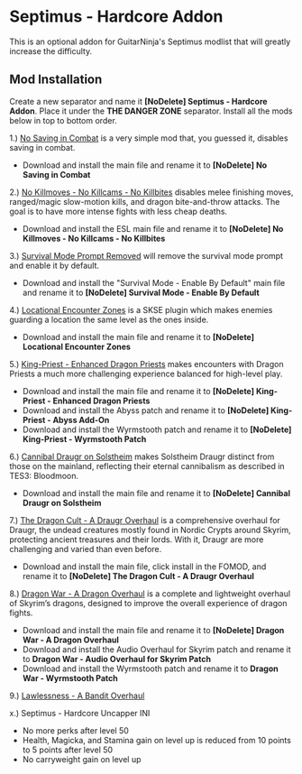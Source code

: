 # Septimus - Hardcore Addon
This is an optional addon for GuitarNinja's Septimus modlist that will greatly increase the difficulty.

## Mod Installation
Create a new separator and name it **[NoDelete] Septimus - Hardcore Addon**. Place it under the **THE DANGER ZONE** separator. Install all the mods below in top to bottom order.

1.) [No Saving in Combat](https://www.nexusmods.com/skyrimspecialedition/mods/29914) is a very simple mod that, you guessed it, disables saving in combat.
  - Download and install the main file and rename it to **[NoDelete] No Saving in Combat**

2.) [No Killmoves - No Killcams - No Killbites](https://www.nexusmods.com/skyrimspecialedition/mods/13395) disables melee finishing moves, ranged/magic slow-motion kills, and dragon bite-and-throw attacks. The goal is to have more intense fights with less cheap deaths.
  - Download and install the ESL main file and rename it to **[NoDelete] No Killmoves - No Killcams - No Killbites**

3.) [Survival Mode Prompt Removed](https://www.nexusmods.com/skyrimspecialedition/mods/59049) will remove the survival mode prompt and enable it by default.
  - Download and install the "Survival Mode - Enable By Default" main file and rename it to **[NoDelete] Survival Mode - Enable By Default**

4.) [Locational Encounter Zones](https://www.nexusmods.com/skyrimspecialedition/mods/85212) is a SKSE plugin which makes enemies guarding a location the same level as the ones inside.
  - Download and install the main file and rename it to **[NoDelete] Locational Encounter Zones**

5.) [King-Priest - Enhanced Dragon Priests](https://www.nexusmods.com/skyrimspecialedition/mods/59652) makes encounters with Dragon Priests a much more challenging experience balanced for high-level play. 
  - Download and install the main file and rename it to **[NoDelete] King-Priest - Enhanced Dragon Priests**
  - Download and install the Abyss patch and rename it to **[NoDelete] King-Priest - Abyss Add-On**
  - Download and install the Wyrmstooth patch and rename it to **[NoDelete] King-Priest - Wyrmstooth Patch**

6.) [Cannibal Draugr on Solstheim](https://www.nexusmods.com/skyrimspecialedition/mods/21238) makes Solstheim Draugr distinct from those on the mainland, reflecting their eternal cannibalism as described in TES3: Bloodmoon.
  - Download and install the main file and rename it to **[NoDelete] Cannibal Draugr on Solstheim**

7.) [The Dragon Cult - A Draugr Overhaul](https://www.nexusmods.com/skyrimspecialedition/mods/81422) is a comprehensive overhaul for Draugr, the undead creatures mostly found in Nordic Crypts around Skyrim, protecting ancient treasures and their lords. With it, Draugr are more challenging and varied than even before.
  - Download and install the main file, click install in the FOMOD, and rename it to **[NoDelete] The Dragon Cult - A Draugr Overhaul**

8.) [Dragon War - A Dragon Overhaul](https://www.nexusmods.com/skyrimspecialedition/mods/51310) is a complete and lightweight overhaul of Skyrim’s dragons, designed to improve the overall experience of dragon fights.
  - Download and install the main file and rename it to **[NoDelete] Dragon War - A Dragon Overhaul**
  - Download and install the Audio Overhaul for Skyrim patch and rename it to **Dragon War - Audio Overhaul for Skyrim Patch**
  - Download and install the Wyrmstooth patch and rename it to **Dragon War - Wyrmstooth Patch**

9.) [Lawlessness - A Bandit Overhaul](www.notreleasedyetgetfuckednerd.com)

x.) Septimus - Hardcore Uncapper INI
- No more perks after level 50
- Health, Magicka, and Stamina gain on level up is reduced from 10 points to 5 points after level 50
- No carryweight gain on level up
